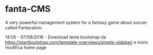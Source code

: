 # fanta-CMS
A very powerful management system for a fantasy game about soccer called Fantacalcio.

14:05 - 07/09/2016 - Download tema bootstrap da https://startbootstrap.com/template-overviews/simple-sidebar/ e inizio modifica home page
